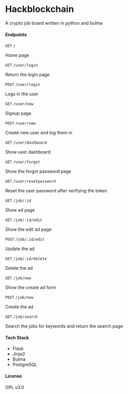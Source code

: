 # Hackblockchain

A crypto job board written in python and bulma

#### Endpoints

`GET` `/`

Home page

`GET` `/user/login`

Return the login page

`POST` `/user/login`

Logs in the user

`GET` `/user/new`

Signup page

`POST` `/user/new`

Create new user and log them in

`GET` `/user/dashboard`

Show user dashboard

`GET` `/user/forgot`

Show the forgot password page

`GET` `/user/resetpassword`

Reset the user password after verifying the token

`GET` `/job/:id`

Show ad page

`GET` `/job/:id/edit`

Show the edit ad page

`POST` `/job/:id/edit`

Update the ad

`GET` `/job/:id/delete`

Delete the ad

`GET` `/job/new`

Show the create ad form

`POST` `/job/new`

Create the ad

`GET` `/job/search`

Search the jobs for keywords and return the search page

#### Tech Stack

* Flask
* Jinja2
* Bulma
* PostgreSQL

#### License

GPL v3.0

